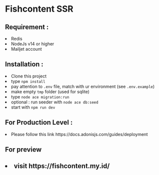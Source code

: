 <h1> Fishcontent SSR </h1>

<h2> Requirement : </h2>
<li> Redis
<li> NodeJs v14 or higher
<li> Mailjet account 

<h2> Installation : </h2>
<li> Clone this project
<li> type <code>npm install</code>
<li> pay attention to <code>.env</code> file, match with ur environment (see <code>.env.example</code>)
<li> make empty <code>tmp</code> folder (used for sqlite)
<li> type <code>node ace migration:run</code>
<li> optional : run seeder with <code>node ace db:seed</code>
<li> start with <code>npm run dev</code>

<h2> For Production Level : </h2>
<li> Please follow this link https://docs.adonisjs.com/guides/deployment

<h2>For preview <h2>
<li>visit https://fishcontent.my.id/</li>

